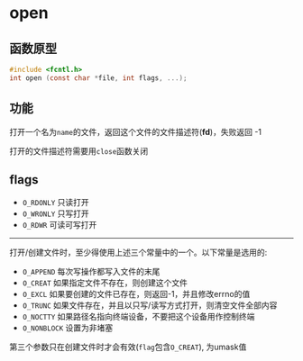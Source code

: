 # open

## 函数原型
```c
#include <fcntl.h>
int open (const char *file, int flags, ...);
```
## 功能
打开一个名为`name`的文件，返回这个文件的文件描述符(**fd**)，失败返回 -1

打开的文件描述符需要用`close`函数关闭

## flags
 - `O_RDONLY` 只读打开
 - `O_WRONLY` 只写打开 
 - `O_RDWR`   可读可写打开<br>
 ----------------------------------------------------------------
  打开/创建文件时，至少得使用上述三个常量中的一个。以下常量是选用的: 

 - `O_APPEND` 每次写操作都写入文件的末尾
 - `O_CREAT` 如果指定文件不存在，则创建这个文件
 - `O_EXCL` 如果要创建的文件已存在，则返回-1，并且修改errno的值
 - `O_TRUNC` 如果文件存在，并且以只写/读写方式打开，则清空文件全部内容
 - `O_NOCTTY` 如果路径名指向终端设备，不要把这个设备用作控制终端
 - `O_NONBLOCK` 设置为非堵塞

第三个参数只在创建文件时才会有效(`flag`包含`O_CREAT`), 为umask值

